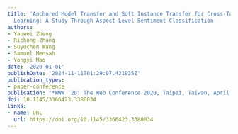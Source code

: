 ```yaml
---
title: 'Anchored Model Transfer and Soft Instance Transfer for Cross-Task Cross-Domain
  Learning: A Study Through Aspect-Level Sentiment Classification'
authors:
- Yaowei Zheng
- Richong Zhang
- Suyuchen Wang
- Samuel Mensah
- Yongyi Mao
date: '2020-01-01'
publishDate: '2024-11-11T01:29:07.431935Z'
publication_types:
- paper-conference
publication: "*WWW '20: The Web Conference 2020, Taipei, Taiwan, April 20-24, 2020*"
doi: 10.1145/3366423.3380034
links:
- name: URL
  url: https://doi.org/10.1145/3366423.3380034
---
```


